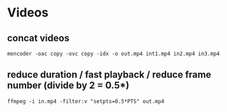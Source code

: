 # Videos

## concat videos
```
mencoder -oac copy -ovc copy -idx -o out.mp4 int1.mp4 in2.mp4 in3.mp4
```

## reduce duration / fast playback / reduce frame number (divide by 2 = 0.5*)
```
ffmpeg -i in.mp4 -filter:v "setpts=0.5*PTS" out.mp4
```
